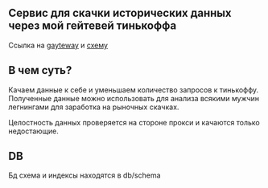 ## Сервис для скачки исторических данных через мой гейтевей тинькоффа 
Ссылка на [gayteway](https://github.com/daniilty/tinkoff-invest-grpc-gateway) и [схему](https://github.com/daniilty/tinkoff-invest-grpc-schema)

## В чем суть?
Качаем данные к себе и уменьшаем количество запросов к тинькоффу.
Полученные данные можно использовать для анализа всякими мужчин легнингами для заработка на рыночных скачках.

Целостность данных проверяется на стороне прокси и качаются только недостающие.

## DB
Бд схема и индексы находятся в db/schema

